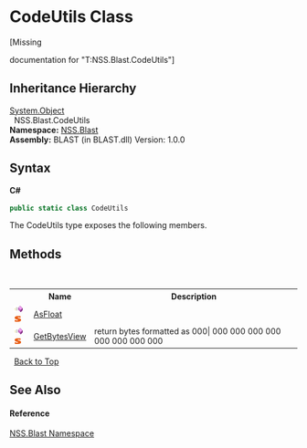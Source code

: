 # CodeUtils Class
 

\[Missing <summary> documentation for "T:NSS.Blast.CodeUtils"\]


## Inheritance Hierarchy
<a href="https://docs.microsoft.com/dotnet/api/system.object" target="_blank" rel="noopener noreferrer">System.Object</a><br />&nbsp;&nbsp;NSS.Blast.CodeUtils<br />
**Namespace:**&nbsp;<a href="N_NSS_Blast">NSS.Blast</a><br />**Assembly:**&nbsp;BLAST (in BLAST.dll) Version: 1.0.0

## Syntax

**C#**<br />
``` C#
public static class CodeUtils
```

The CodeUtils type exposes the following members.


## Methods
&nbsp;<table><tr><th></th><th>Name</th><th>Description</th></tr><tr><td>![Public method](media/pubmethod.gif "Public method")![Static member](media/static.gif "Static member")</td><td><a href="M_NSS_Blast_CodeUtils_AsFloat">AsFloat</a></td><td /></tr><tr><td>![Public method](media/pubmethod.gif "Public method")![Static member](media/static.gif "Static member")</td><td><a href="M_NSS_Blast_CodeUtils_GetBytesView">GetBytesView</a></td><td>
return bytes formatted as 000| 000 000 000 000 000 000 000 000</td></tr></table>&nbsp;
<a href="#codeutils-class">Back to Top</a>

## See Also


#### Reference
<a href="N_NSS_Blast">NSS.Blast Namespace</a><br />